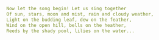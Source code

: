 

<!--
**sararsaurus/sararsaurus** is a ✨ _special_ ✨ repository because its `README.md` (this file) appears on your GitHub profile.
### Hi there 👋
Here are some ideas to get you started:

- 🔭 I’m currently working on ...
- 🌱 I’m currently learning ...
- 👯 I’m looking to collaborate on ...
- 🤔 I’m looking for help with ...
- 💬 Ask me about ...
- 📫 How to reach me: ...
- 😄 Pronouns: ...
- ⚡ Fun fact: ...
-->

```yaml
Now let the song begin! Let us sing together
Of sun, stars, moon and mist, rain and cloudy weather,
Light on the budding leaf, dew on the feather,
Wind on the open hill, bells on the heather,
Reeds by the shady pool, lilies on the water...
```

